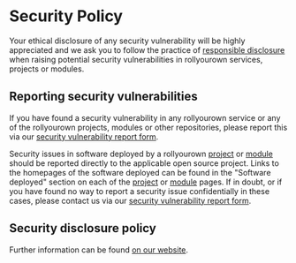 <!--
SPDX-FileCopyrightText: 2022 Wilfred Nicoll <xyzroller@rollyourown.xyz>
SPDX-License-Identifier: CC-BY-SA-4.0
-->

# Security Policy

Your ethical disclosure of any security vulnerability will be highly appreciated and we ask you to follow the practice of [responsible disclosure](https://en.wikipedia.org/wiki/Responsible_disclosure) when raising potential security vulnerabilities in rollyourown services, projects or modules.

## Reporting security vulnerabilities

If you have found a security vulnerability in any rollyourown service or any of the rollyourown projects, modules or other repositories, please report this via our [security vulnerability report form](https://forms.rollyourown.xyz/security-vulnerability).

Security issues in software deployed by a rollyourown [project](https://rollyourown.xyz/rollyourown/projects/) or [module](https://rollyourown.xyz/rollyourown/project_modules/) should be reported directly to the applicable open source project. Links to the homepages of the software deployed can be found in the "Software deployed" section on each of the [project](https://rollyourown.xyz/rollyourown/projects/) or [module](https://rollyourown.xyz/rollyourown/project_modules/) pages. If in doubt, or if you have found no way to report a security issue confidentially in these cases, please contact us via our [security vulnerability report form](https://forms.rollyourown.xyz/security-vulnerability).

## Security disclosure policy

Further information can be found [on our website](https://rollyourown.xyz/collaborate/security_vulnerabilities/).
